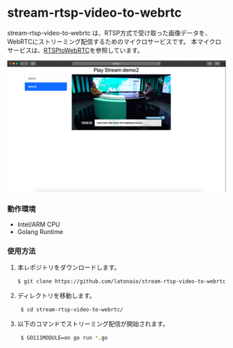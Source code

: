 # stream-rtsp-video-to-webrtc
stream-rtsp-video-to-webrtc は、RTSP方式で受け取った画像データを、WebRTCにストリーミング配信するためのマイクロサービスです。
本マイクロサービスは、[RTSPtoWebRTC](https://github.com/deepch/RTSPtoWebRTC)を参照しています。  


![RTSPtoWebRTC image](doc/demo3.png)

### 動作環境  
* Intel/ARM CPU
* Golang Runtime

### 使用方法

1. 本レポジトリをダウンロードします。
   ```bash 
   $ git clone https://github.com/latonaio/stream-rtsp-video-to-webrtc
   ```
3. ディレクトリを移動します。
   ```bash
    $ cd stream-rtsp-video-to-webrtc/
   ```
4. 以下のコマンドでストリーミング配信が開始されます。  
   ```bash
    $ GO111MODULE=on go run *.go
   ```
